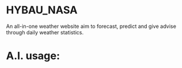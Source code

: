 # HYBAU_NASA
An all-in-one weather website aim to forecast, predict and give advise through daily weather statistics.


# A.I. usage: